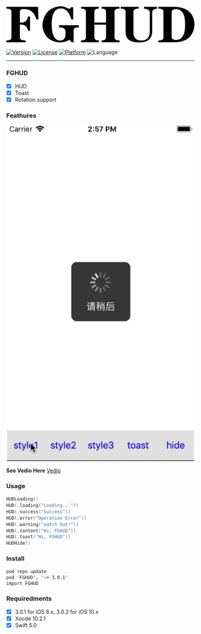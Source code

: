 ![](/img/title.png)

[![Version](https://img.shields.io/cocoapods/v/FGHUD.svg?style=flat)](http://cocoadocs.org/docsets/FGHUD)
[![License](https://img.shields.io/cocoapods/l/FGHUD.svg?style=flat)](http://cocoadocs.org/docsets/FGHUD)
[![Platform](https://img.shields.io/cocoapods/p/FGHUD.svg?style=flat)](http://cocoadocs.org/docsets/FGHUD)
![Language](https://img.shields.io/badge/Language-%20Swift%204.0%20-blue.svg)

----------------------------------------
### FGHUD

- [x] HUD
- [x] Toast
- [x] Rotation support

### Feathures

![](/img/demo.gif)

****See Vedio Here****
[Vedio](https://pan.baidu.com/s/1mb7OGRJsU0nDDhGTanW9cg)

### Usage

```swift
HUDLoading()
HUD(.loading("Loading..."))
HUD(.success("Success"))
HUD(.error("Operation Error"))
HUD(.warning("watch Out!"))
HUD(.content("Hi, FGHUD"))
HUD(.toast("Hi, FGHUD"))
HUDHide()
```

### Install
```
pod repo update
pod 'FGHUD', '~> 3.0.1'
import FGHUD
```
### Requiredments
- [x] 3.0.1 for iOS 8.x, 3.0.2 for iOS 10.x
- [x] Xocde 10.2.1
- [x] Swift 5.0
